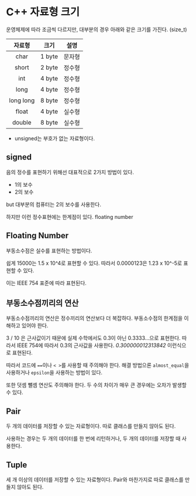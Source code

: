 # C++ 자료형 크기

운영체제에 따라 조금씩 다르지만, 대부분의 경우 아래와 같은 크기를 가진다. (size_t)

| 자료형 | 크기 | 설명 |
|:---:|:---:|:---:|
| char | 1 byte | 문자형 |
| short | 2 byte | 정수형 |
| int | 4 byte | 정수형 |
| long | 4 byte | 정수형 |
| long long | 8 byte | 정수형 |
| float | 4 byte | 실수형 |
| double | 8 byte | 실수형 |

- unsigned는 부호가 없는 자료형이다.

## signed

음의 정수를 표현하기 위해선 대표적으로 2가지 방법이 있다.

- 1의 보수
- 2의 보수

but 대부분의 컴퓨터는 2의 보수를 사용한다.

하지만 이런 정수표현에는 한계점이 있다. floating number

## Floating Number

부동소수점은 실수를 표현하는 방법이다.

쉽게 15000는 1.5 x 10^4로 표현할 수 있다.
따라서 0.0000123은 1.23 x 10^-5로 표현할 수 있다.

이는 IEEE 754 표준에 따라 표현된다.

## 부동소수점끼리의 연산

부동소수점끼리의 연산은 정수끼리의 연산보다 더 복잡하다. 부동소수점의 한계점을 이해하고 있어야 한다.

3 / 10 은 근사값이기 때문에 실제 수학에서도 0.3이 아닌 0.3333...으로 표현한다. 따라서 IEEE 754에 따라서 0.3의 근사값을 사용한다. *0.300000012313842* 이런식으로 표현된다.

따라서 코드에 `==`이나 `< >`를 사용할 때 주의해야 한다. 해결 방법으론 `almost_equal`을 사용하거나 `epsilon`을 사용하는 방법이 있다.

또한 덧셈 뺄셈 연산도 주의해야 한다. 두 수의 차이가 매우 큰 경우에는 오차가 발생할 수 있다.

## Pair

두 개의 데이터를 저장할 수 있는 자료형이다. 따로 클래스를 만들지 않아도 된다.

사용하는 경우는 두 개의 데이터를 한 번에 리턴하거나, 두 개의 데이터를 저장할 때 사용한다.

## Tuple

세 개 이상의 데이터를 저장할 수 있는 자료형이다. Pair와 마찬가지로 따로 클래스를 만들지 않아도 된다.

